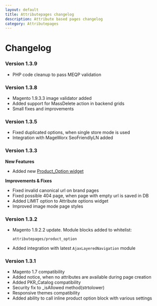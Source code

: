 ```yaml
---
layout: default
title: Attributepages changelog
description: Attribute based pages changelog
category: Attributepages
---
```


# Changelog

### Version 1.3.9

 -  PHP code cleanup to pass MEQP validation

### Version 1.3.8

 -  Magento 1.9.3.3 image validator added
 -  Added support for MassDelete action in backend grids
 -  Small fixes and improvements

### Version 1.3.5

 -  Fixed duplicated options, when single store mode is used
 -  Integration with MageWorx SeoFriendlyLN added

### Version 1.3.3

**New Features**

 -  Added new [Product_Option widget](/m1/extensions/attributepages/widgets-and-blocks/product-option-block/#widget-interface)

**Improvements & Fixes**

 -  Fixed invalid canonical url on brand pages
 -  Fixed possible 404 page, when page with empty url is saved in DB
 -  Added LIMIT option to Attribute options widget
 -  Improved image mode page styles

### Version 1.3.2

 -  Magento 1.9.2.2 update. Module blocks added to whitelist:

    ```
    attributepages/product_option
    ```

 -  Added integration with latest `AjaxLayeredNavigation` module

### Version 1.3.1

 -  Magento 1.7 compatibility
 -  Added notice, when no attributes are available during page creation
 -  Added PKR_Catalog compatibility
 -  Security fix to _isAllowed method(strtolower)
 -  Responsive themes compatibility
 -  Added ability to call inline product option block with various settings
